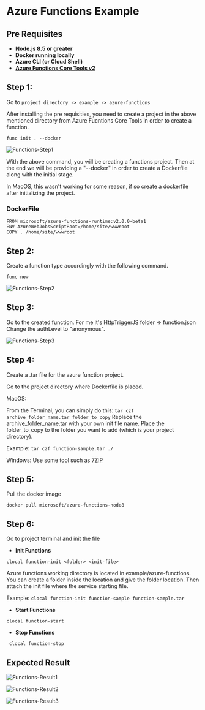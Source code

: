 # Azure Functions Example

## Pre Requisites 

* **Node.js 8.5 or greater**
* **Docker running locally**
* **Azure CLI (or Cloud Shell)**
* **[Azure Functions Core Tools v2](https://docs.microsoft.com/en-us/azure/azure-functions/functions-run-local)**

## Step 1:

Go to ```project directory -> example -> azure-functions```

After installing the pre requisities, you need to create a project in the above mentioned directory from Azure Fucntions Core Tools in order to create a function.

```func init . --docker```

![Functions-Step1](./../src/assets/function-step1.png)

With the above command, you will be creating a functions project. Then at the end we will be providing a "--docker" in order to create a Dockerfile along with the initial stage.

In MacOS, this wasn't working for some reason, if so create a dockerfile after initializing the project.

### DockerFile

```
FROM microsoft/azure-functions-runtime:v2.0.0-beta1
ENV AzureWebJobsScriptRoot=/home/site/wwwroot
COPY . /home/site/wwwroot
```

## Step 2: 

Create a function type accordingly with the following command.

```func new```

![Functions-Step2](./../src/assets/function-step2.png)

## Step 3:

Go to the created function. For me it's HttpTriggerJS folder -> function.json
Change the authLevel to "anonymous".

![Functions-Step3](./../src/assets/function-step3.png)

## Step 4: 

Create a .tar file for the azure function project.

Go to the project directory where Dockerfile is placed.

MacOS: 

From the Terminal, you can simply do this:
```tar czf archive_folder_name.tar folder_to_copy```
Replace the archive_folder_name.tar with your own init file name.
Place the folder_to_copy to the folder you want to add (which is your project directory).

Example:
```tar czf function-sample.tar ./```

Windows:
Use some tool such as [7ZIP](https://www.7-zip.org)

## Step 5: 

Pull the docker image

```docker pull microsoft/azure-functions-node8```

## Step 6: 

Go to project terminal and init the file

* **Init Functions**
```
clocal function-init <folder> <init-file>
```
Azure functions working directory is located in example/azure-functions.
You can create a folder inside the location and give the folder location.
Then attach the init file where the service starting file.

Example: ```clocal function-init function-sample function-sample.tar```

* **Start Functions**
```
clocal function-start
```
* **Stop Functions**
```
 clocal function-stop 
 ```

## Expected Result

![Functions-Result1](./../src/assets/function-result1.png)

![Functions-Result2](./../src/assets/function-result2.png)

![Functions-Result3](./../src/assets/function-result3.png)



